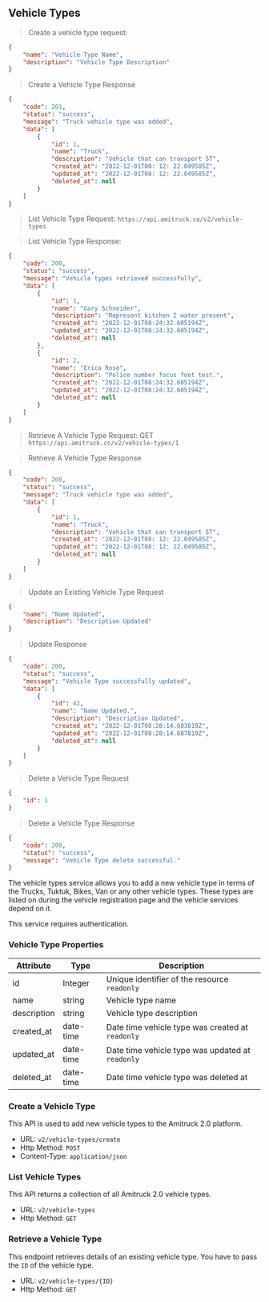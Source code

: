 ## Vehicle Types


> Create a vehicle type request:

```json
{
    "name": "Vehicle Type Name",
    "description": "Vehicle Type Description"
}
```

> Create a Vehicle Type Response

```json
{
    "code": 201,
    "status": "success",
    "message": "Truck vehicle type was added",
    "data": [
        {
            "id": 1,
            "name": "Truck",
            "description": "Vehicle that can transport 5T",
            "created_at": "2022-12-01T08: 12: 22.049585Z",
            "updated_at": "2022-12-01T08: 12: 22.049585Z",
            "deleted_at": null
        }
    ]
}
```
> List Vehicle Type Request: `https://api.amitruck.co/v2/vehicle-types`

> List Vehicle Type Response:

```json
{
    "code": 200,
    "status": "success",
    "message": "Vehicle types retrieved successfully",
    "data": [
        {
            "id": 1,
            "name": "Gary Schneider",
            "description": "Represent kitchen I water present",
            "created_at": "2022-12-01T08:24:32.605194Z",
            "updated_at": "2022-12-01T08:24:32.605194Z",
            "deleted_at": null
        },
        {
            "id": 2,
            "name": "Erica Rose",
            "description": "Police number focus foot test.",
            "created_at": "2022-12-01T08:24:32.605194Z",
            "updated_at": "2022-12-01T08:24:32.605194Z",
            "deleted_at": null
        }
    ]
}
```
> Retrieve A Vehicle Type Request:  GET `https://api.amitruck.co/v2/vehicle-types/1`

> Retrieve A Vehicle Type Response

```json
{
    "code": 200,
    "status": "success",
    "message": "Truck vehicle type was added",
    "data": [
        {
            "id": 1,
            "name": "Truck",
            "description": "Vehicle that can transport 5T",
            "created_at": "2022-12-01T08: 12: 22.049585Z",
            "updated_at": "2022-12-01T08: 12: 22.049585Z",
            "deleted_at": null
        }
    ]
}
```

> Update an Existing Vehicle Type Request

```json
{
    "name": "Name Updated",
    "description": "Description Updated"
}
```

>  Update Response

```json 
{
    "code": 200,
    "status": "success",
    "message": "Vehicle Type successfully updated",
    "data": [
        {
            "id": 42,
            "name": "Name Updated.",
            "description": "Description Updated",
            "created_at": "2022-12-01T08:28:14.683819Z",
            "updated_at": "2022-12-01T08:28:14.687819Z",
            "deleted_at": null
        }
    ]
}
```

> Delete a Vehicle Type Request

```json 
{
    "id": 1
}
```

> Delete a Vehicle Type Response

```json
{
    "code": 200,
    "status": "success",
    "message": "Vehicle Type delete successful."
}
```

The vehicle types service allows you to add a new vehicle type in terms of the Trucks, Tuktuk, Bikes, Van or any other vehicle types.
These types are listed on during the vehicle registration page and the vehicle services depend on it. 

This service requires authentication.

### Vehicle Type Properties

| Attribute | Type | Description |
| -----------|---------| ----------- |
| id  | Integer | Unique identifier of the resource `readonly` |
| name | string | Vehicle type name |
| description | string | Vehicle type description |
| created_at | date-time | Date time vehicle type was created at `readonly` |
| updated_at | date-time | Date time vehicle type was updated at `readonly` |
| deleted_at | date-time | Date time vehicle type was deleted at |

### Create a Vehicle Type

This API is used to add new vehicle types to the Amitruck 2.0 platform. 

* URL: `v2/vehicle-types/create`
* Http Method: `POST`
* Content-Type: `application/json`

### List Vehicle Types

This API returns a collection of all Amitruck 2.0 vehicle types.

* URL: `v2/vehicle-types`
* Http Method: `GET`

### Retrieve a Vehicle Type

This endpoint retrieves details of an existing vehicle type. You have to pass the `ID` of the vehicle type.

* URL: `v2/vehicle-types/{ID}`
* Http Method: `GET`

